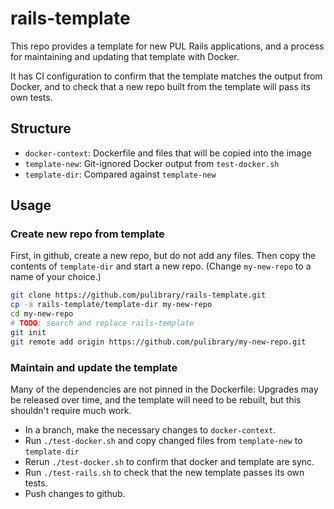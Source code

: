 # rails-template

This repo provides a template for new PUL Rails applications,
and a process for maintaining and updating that template with Docker.

It has CI configuration to confirm that the template matches the output from Docker,
and to check that a new repo built from the template will pass its own tests.

## Structure

- `docker-context`: Dockerfile and files that will be copied into the image
- `template-new`: Git-ignored Docker output from `test-docker.sh`
- `template-dir`: Compared against `template-new`

## Usage

### Create new repo from template

First, in github, create a new repo, but do not add any files.
Then copy the contents of `template-dir` and start a new repo.
(Change `my-new-repo` to a name of your choice.)
```sh
git clone https://github.com/pulibrary/rails-template.git
cp -a rails-template/template-dir my-new-repo
cd my-new-repo
# TODO: search and replace rails-template
git init
git remote add origin https://github.com/pulibrary/my-new-repo.git
```

### Maintain and update the template

Many of the dependencies are not pinned in the Dockerfile:
Upgrades may be released over time, and the template will need to be rebuilt,
but this shouldn't require much work.

- In a branch, make the necessary changes to `docker-context`.
- Run `./test-docker.sh` and copy changed files from `template-new` to `template-dir`
- Rerun `./test-docker.sh` to confirm that docker and template are sync.
- Run `./test-rails.sh` to check that the new template passes its own tests.
- Push changes to github.